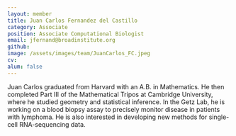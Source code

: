 ```yaml
---
layout: member
title: Juan Carlos Fernandez del Castillo
category: Associate
position: Associate Computational Biologist
email: jfernand@broadinstitute.org
github:
image: /assets/images/team/JuanCarlos_FC.jpeg
cv:
alum: false
---
```


Juan Carlos graduated from Harvard with an A.B. in Mathematics. He then completed Part III of the Mathematical Tripos at Cambridge University, where he studied geometry and statistical inference. In the Getz Lab, he is working on a blood biopsy assay to precisely monitor disease in patients with lymphoma. He is also interested in developing new methods for single-cell RNA-sequencing data. 
